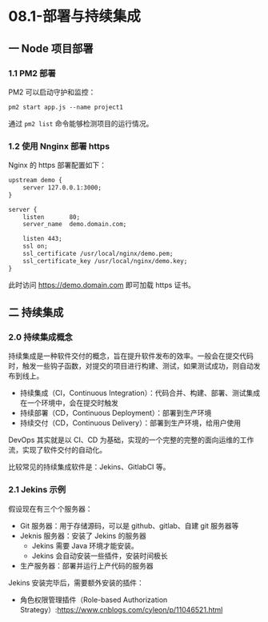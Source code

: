 # 08.1-部署与持续集成

## 一 Node 项目部署

### 1.1 PM2 部署

PM2 可以启动守护和监控：

```txt
pm2 start app.js --name project1
```

通过 `pm2 list` 命令能够检测项目的运行情况。

### 1.2 使用 Nnginx 部署 https

Nginx 的 https 部署配置如下：

```txt
upstream demo {
    server 127.0.0.1:3000;
}

server {
    listen       80;
    server_name  demo.domain.com;

    listen 443;
    ssl on;
    ssl_certificate /usr/local/nginx/demo.pem;
    ssl_certificate_key /usr/local/nginx/demo.key;
}
```

此时访问 <https://demo.domain.com> 即可加载 https 证书。

## 二 持续集成

### 2.0 持续集成概念

持续集成是一种软件交付的概念，旨在提升软件发布的效率。一般会在提交代码时，触发一些钩子函数，对提交的项目进行构建、测试，如果测试成功，则自动发布到线上。

- 持续集成（CI，Continuous Integration）：代码合并、构建、部署、测试集成在一个环境中，会在提交时触发
- 持续部署（CD，Continuous Deployment）：部署到生产环境
- 持续交付（CD，Continuous Delivery）：部署到生产环境，给用户使用

DevOps 其实就是以 CI、CD 为基础，实现的一个完整的完整的面向运维的工作流，实现了软件交付的自动化。

比较常见的持续集成软件是：Jekins、GitlabCI 等。

### 2.1 Jekins 示例

假设现在有三个个服务器：

- Git 服务器：用于存储源码，可以是 github、gitlab、自建 git 服务器等
- Jeknis 服务器：安装了 Jekins 的服务器
  - Jekins 需要 Java 环境才能安装。
  - Jekins 会自动安装一些插件，安装时间极长
- 生产服务器：部署并运行上产代码的服务器

Jekins 安装完毕后，需要额外安装的插件：

- 角色权限管理插件（Role-based Authorization Strategy）:<https://www.cnblogs.com/cyleon/p/11046521.html>
